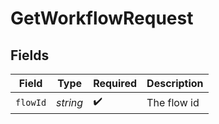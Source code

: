 # GetWorkflowRequest


## Fields

| Field              | Type               | Required           | Description        |
| ------------------ | ------------------ | ------------------ | ------------------ |
| `flowId`           | *string*           | :heavy_check_mark: | The flow id        |